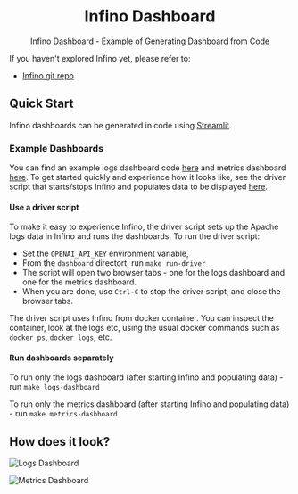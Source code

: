 
<h1 align="center">
    Infino Dashboard 
</h1>
<p align="center">
    Infino Dashboard - Example of Generating Dashboard from Code
</p>

If you haven't explored Infino yet, please refer to:
 - [Infino git repo](https://github.com/infinohq/infino)

## Quick Start
Infino dashboards can be generated in code using [Streamlit](https://streamlit.io/). 

### Example Dashboards
You can find an example logs dashboard code [here](src/example_logs_dashboard.py) and metrics dashboard [here](src/example_metrics_dashboard.py). 
To get started quickly and experience how it looks like, see the driver script that starts/stops Infino and populates data to be displayed [here](src/driver.py).

#### Use a driver script

To make it easy to experience Infino, the driver script sets up the Apache logs data in Infino and runs the dashboards. To run the driver script:

* Set the `OPENAI_API_KEY` environment variable,
* From the `dashboard` directort, run `make run-driver`
* The script will open two browser tabs - one for the logs dashboard and one for the metrics dashboard.
* When you are done, use `Ctrl-C` to stop the driver script, and close the browser tabs.

The driver script uses Infino from docker container. You can inspect the container, look at the logs etc, using the usual docker commands such 
as `docker ps`, `docker logs`, etc.

#### Run dashboards separately

To run only the logs dashboard (after starting Infino and populating data) - run `make logs-dashboard`

To run only the metrics dashboard (after starting Infino and populating data) - run `make metrics-dashboard`

## How does it look?

![Logs Dashboard](https://media.giphy.com/media/k5inTNm7tVY9MBhG2n/giphy.gif)

![Metrics Dashboard](https://media.giphy.com/media/uslUuVC1eBlG0UL6yi/giphy.gif)
